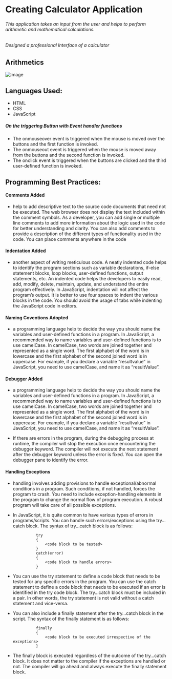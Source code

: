 # Creating Calculator Application 
###### This application takes an input from the user and helps to perform arithmetic and mathematical calculations.
###### Designed a professional Interface of a calculator

## Arithmetics
![image](https://github.com/dhonaobina/Calculator/assets/113093370/5a0d9a5f-61e6-4e5c-a94a-1f9daa61237d)

 
## Languages Used:
 - HTML
 - CSS
 - JavaScript

##### On the triggering Button with Event handler functions
   -  The onmouseover event is triggered when the mouse is moved over the buttons and the first function is invoked.
   -  The onmouseout event is triggered when the mouse is moved away from the buttons and the second function is invoked.
   -  The onclick event is triggered when the buttons are clicked and the third user-defined function is invoked.

## Programming Best Practices:
#### Comments Added
- help to add descriptive text to the source code documents that need not be executed. The web browser does not display the text included within the comment symbols. As a developer, you can add single or multiple line comments to add more information about the logic used in the code for better understanding and clarity. You can also add comments to provide a description of the different types of functionality used in the code. You can place comments anywhere in the code
#### Indentation Added
- another aspect of writing meticulous code. A neatly indented code helps to identify the program sections such as variable declarations, if-else statement blocks, loop blocks, user-defined functions, output statements, etc. An indented code helps the developers to easily read, add, modify, delete, maintain, update, and understand the entire program effectively. In JavaScript, indentation will not affect the program’s output. It is better to use four spaces to indent the various blocks in the code. You should avoid the usage of tabs while indenting the JavaScript code in editors.

#### Naming Coventions Adopted
- a programming language help to decide the way you should name the variables and user-defined functions in a program. In JavaScript, a recommended way to name variables and user-defined functions is to use camelCase. In camelCase, two words are joined together and represented as a single word. The first alphabet of the word is in lowercase and the first alphabet of the second joined word is in uppercase. For example, if you declare a variable “resultvalue” in JavaScript, you need to use camelCase, and name it as “resultValue”.  

#### Debugger Added 
- a programming language help to decide the way you should name the variables and user-defined functions in a program. In JavaScript, a recommended way to name variables and user-defined functions is to use camelCase. In camelCase, two words are joined together and represented as a single word. The first alphabet of the word is in lowercase and the first alphabet of the second joined word is in uppercase. For example, if you declare a variable “resultvalue” in JavaScript, you need to use camelCase, and name it as “resultValue”.

- If there are errors in the program, during the debugging process at runtime, the compiler will stop the execution once encountering the debugger keyword. The compiler will not execute the next statement after the debugger keyword unless the error is fixed. You can open the debugger pane to identify the error.

#### Handling Exceptions
-  handling involves adding provisions to handle exceptional/abnormal conditions in a program. Such conditions, if not handled, forces the program to crash. You need to include exception-handling elements in the program to change the normal flow of program execution. A robust program will take care of all possible exceptions.

- In JavaScript, it is quite common to have various types of errors in programs/scripts. You can handle such errors/exceptions using the try…catch block. The syntax of try…catch block is as follows:

                try
                {
                    <code block to be tested>
                }
                catch(error)
                {
                    <code block to handle errors>
                }

- You can use the try statement to define a code block that needs to be tested for any specific errors in the program. You can use the catch statement to define a code block that needs to be executed if an error is identified in the try code block. The try…catch block must be included in a pair. In other words, the try statement is not valid without a catch statement and vice-versa.

- You can also include a finally statement after the try…catch block in the script. The syntax of the finally statement is as follows:

                finally
                {
                    <code block to be executed irrespective of the exceptions>
                }

- The finally block is executed regardless of the outcome of the try…catch block. It does not matter to the compiler if the exceptions are handled or not. The compiler will go ahead and always execute the finally statement block.

   
  
